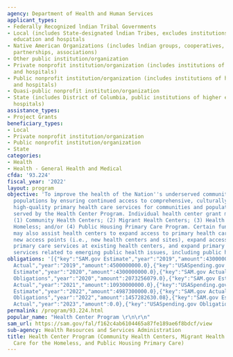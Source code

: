 ```yaml
---
agency: Department of Health and Human Services
applicant_types:
- Federally Recognized lndian Tribal Governments
- Local (includes State-designated lndian Tribes, excludes institutions of higher
  education and hospitals
- Native American Organizations (includes lndian groups, cooperatives, corporations,
  partnerships, associations)
- Other public institution/organization
- Private nonprofit institution/organization (includes institutions of higher education
  and hospitals)
- Public nonprofit institution/organization (includes institutions of higher education
  and hospitals)
- Quasi-public nonprofit institution/organization
- State (includes District of Columbia, public institutions of higher education and
  hospitals)
assistance_types:
- Project Grants
beneficiary_types:
- Local
- Private nonprofit institution/organization
- Public nonprofit institution/organization
- State
categories:
- Health
- Health - General Health and Medical
cfda: '93.224'
fiscal_year: '2022'
layout: program
objective: 'To improve the health of the Nation''s underserved communities and vulnerable
  populations by ensuring continued access to comprehensive, culturally competent,
  high-quality primary health care services for communities and populations currently
  served by the Health Center Program. Individual health center grant mechanisms include:
  (1) Community Health Centers; (2) Migrant Health Centers; (3) Health Care for the
  Homeless; and/or (4) Public Housing Primary Care Program. Certain funding opportunities
  may also assist health centers to expand access to primary health care by supporting
  new access points (i.e., new health centers and sites), expand access to high quality
  primary care services at existing health centers, and expand primary health care
  services related to emerging public health issues, including public health emergencies.'
obligations: '[{"key":"SAM.gov Estimate","year":"2019","amount":4300000000.0},{"key":"SAM.gov
  Actual","year":"2019","amount":4500000000.0},{"key":"USASpending.gov Obligations","year":"2019","amount":750000.0},{"key":"SAM.gov
  Estimate","year":"2020","amount":4300000000.0},{"key":"SAM.gov Actual","year":"2020","amount":4379500000.0},{"key":"USASpending.gov
  Obligations","year":"2020","amount":2073256079.0},{"key":"SAM.gov Estimate","year":"2021","amount":4900000000.0},{"key":"SAM.gov
  Actual","year":"2021","amount":10930000000.0},{"key":"USASpending.gov Obligations","year":"2021","amount":7438189924.96},{"key":"SAM.gov
  Estimate","year":"2022","amount":4987300000.0},{"key":"SAM.gov Actual","year":"2022","amount":5008200000.0},{"key":"USASpending.gov
  Obligations","year":"2022","amount":1457282630.08},{"key":"SAM.gov Estimate","year":"2023","amount":5005900000.0},{"key":"SAM.gov
  Actual","year":"2023","amount":0.0},{"key":"USASpending.gov Obligations","year":"2023","amount":1323400122.57}]'
permalink: /program/93.224.html
popular_name: "Health Center Program \r\n\r\n"
sam_url: https://sam.gov/fal/f162c4ab6104465a87fe189ae6f8bdcf/view
sub-agency: Health Resources and Services Administration
title: Health Center Program (Community Health Centers, Migrant Health Centers, Health
  Care for the Homeless, and Public Housing Primary Care)
---
```

